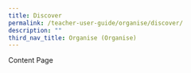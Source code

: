 ```yaml
---
title: Discover
permalink: /teacher-user-guide/organise/discover/
description: ""
third_nav_title: Organise (Organise)
---
```

Content Page
